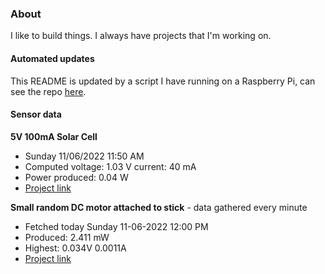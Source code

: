 ### About
I like to build things. I always have projects that I'm working on.

#### Automated updates
This README is updated by a script I have running on a Raspberry Pi, can see the repo [here](https://github.com/jdc-cunningham/raspi-git-repo-updater).

#### Sensor data
**5V 100mA Solar Cell**
- Sunday 11/06/2022 11:50 AM
- Computed voltage: 1.03 V current: 40 mA
- Power produced: 0.04 W
- [Project link](https://github.com/jdc-cunningham/raspisolarplotter)

**Small random DC motor attached to stick** - data gathered every minute
- Fetched today Sunday 11-06-2022 12:00 PM
- Produced: 2.411 mW
- Highest: 0.034V 0.0011A
- [Project link](https://github.com/jdc-cunningham/turbine-raspi)